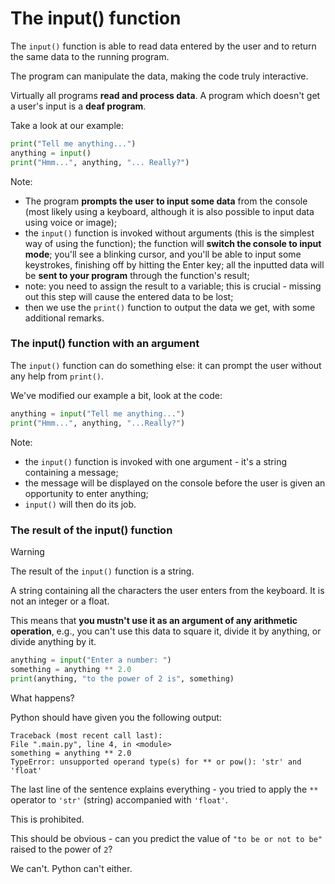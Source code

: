 # The input() function 

The `input()` function is able to read data entered by the user and to return the same data to the running program.

The program can manipulate the data, making the code truly interactive.

Virtually all programs **read and process data**. A program which doesn't get a user's input is a **deaf program**.

Take a look at our example:
```python
print("Tell me anything...")
anything = input()
print("Hmm...", anything, "... Really?")
```
Note:
- The program **prompts the user to input some data** from the console (most likely using a keyboard, although it is also possible to input data using voice or image);
- the `input()` function is invoked without arguments (this is the simplest way of using the function); the function will **switch the console to input mode**; you'll see a blinking cursor, and you'll be able to input some keystrokes, finishing off by hitting the Enter key; all the inputted data will be **sent to your program** through the function's result;
- note: you need to assign the result to a variable; this is crucial - missing out this step will cause the entered data to be lost;
- then we use the `print()` function to output the data we get, with some additional remarks.

### The input() function with an argument
The `input()` function can do something else: it can prompt the user without any help from `print()`.

We've modified our example a bit, look at the code:
```python
anything = input("Tell me anything...")
print("Hmm...", anything, "...Really?")
```
Note:
- the `input()` function is invoked with one argument - it's a string containing a message;
- the message will be displayed on the console before the user is given an opportunity to enter anything;
- `input()` will then do its job.

### The result of the input() function
> [!WARNING]
> The result of the `input()` function is a string.

A string containing all the characters the user enters from the keyboard. It is not an integer or a float.

This means that **you mustn't use it as an argument of any arithmetic operation**, e.g., you can't use this data to square it, divide it by anything, or divide anything by it.
```python
anything = input("Enter a number: ")
something = anything ** 2.0
print(anything, "to the power of 2 is", something)
```
What happens?

Python should have given you the following output:
```
Traceback (most recent call last):
File ".main.py", line 4, in <module>
something = anything ** 2.0
TypeError: unsupported operand type(s) for ** or pow(): 'str' and 'float'
```

The last line of the sentence explains everything - you tried to apply the `**` operator to `'str'` (string) accompanied with `'float'`.

This is prohibited.

This should be obvious - can you predict the value of `"to be or not to be"` raised to the power of `2`?

We can't. Python can't either.